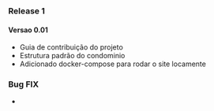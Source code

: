 ### Release 1

#### Versao 0.01

* Guia de contribuição do projeto
* Estrutura padrão do condominio
* Adicionado docker-compose para rodar o site locamente


### Bug FIX 

* 
